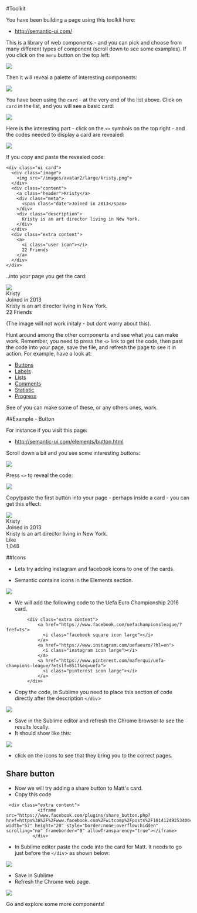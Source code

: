 #Toolkit


You have been building a page using this toolkit here:

- <http://semantic-ui.com/>

This is a library of web components - and you can pick and choose from many different types of component (scroll down to see some examples). If you click on the `menu` button on the top left:

![](img/35.png)

Then it will reveal a palette of interesting components:

![](img/36.png)

You have been using the `card` - at the very end of the list above. Click on `card` in the list, and you will see a basic card:

![](img/37.png)

Here is the interesting part - click on the `<>` symbols on the top right - and the codes needed to display a card are revealed:

![](img/38.png)

If you copy and paste the revealed code:

~~~
<div class="ui card">
  <div class="image">
    <img src="/images/avatar2/large/kristy.png">
  </div>
  <div class="content">
    <a class="header">Kristy</a>
    <div class="meta">
      <span class="date">Joined in 2013</span>
    </div>
    <div class="description">
      Kristy is an art director living in New York.
    </div>
  </div>
  <div class="extra content">
    <a>
      <i class="user icon"></i>
      22 Friends
    </a>
  </div>
</div>
~~~

..into your page you get the card:

<div class="ui card">
  <div class="image">
    <img src="img/kristy.png">
  </div>
  <div class="content">
    <a class="header">Kristy</a>
    <div class="meta">
      <span class="date">Joined in 2013</span>
    </div>
    <div class="description">
      Kristy is an art director living in New York.
    </div>
  </div>
  <div class="extra content">
    <a>
      <i class="user icon"></i>
      22 Friends
    </a>
  </div>
</div>

(The image will not work initaly - but dont worry about this).

Hunt around among the other components and see what you can make work. Remember, you need to press the `<>` link to get the code, then past the code into your page, save the file, and refresh the page to see it in action. For example, have a look at:

- [Buttons](http://semantic-ui.com/elements/button.html)
- [Labels](http://semantic-ui.com/elements/label.html)
- [Lists](http://semantic-ui.com/elements/list.html)
- [Comments](http://semantic-ui.com/views/comment.html)
- [Statistic](http://semantic-ui.com/views/statistic.html)
- [Progress](http://semantic-ui.com/modules/progress.html)

See of you can make some of these, or any others ones, work.

##Example - Button


For instance if you visit this page:

- <http://semantic-ui.com/elements/button.html>

Scroll down a bit and you see some interesting buttons:

![](img/39.png)

Press `<>` to reveal the code:

![](img/40.png)


Copy/paste the first button into your page - perhaps inside a card - you can get this effect:

<div class="ui card">
  <div class="image">
    <img src="img/kristy.png">
  </div>
  <div class="content">
    <a class="header">Kristy</a>
    <div class="meta">
      <span class="date">Joined in 2013</span>
    </div>
    <div class="description">
      Kristy is an art director living in New York.
    </div>
  </div>
  <div class="extra content">
<div class="ui labeled button" tabindex="0">
  <div class="ui red button">
    <i class="heart icon"></i> Like
  </div>
  <a class="ui basic red left pointing label">
    1,048
  </a>
</div>
  </div>
</div>

##Icons

- Lets try adding instagram and facebook icons to one of the cards.

- Semantic contains icons in the Elements section.

![](img/41.png)

- We will add the following code to the Uefa Euro Championship 2016 card.

~~~
        <div class="extra content">
            <a href="https://www.facebook.com/uefachampionsleague/?fref=ts">
              <i class="facebook square icon large"></i>
            </a>
            <a href="https://www.instagram.com/uefaeuro/?hl=en">
              <i class="instagram icon large"></i>
            </a>
            <a href="https://www.pinterest.com/maferqui/uefa-champions-league/?etslf=8517&eq=uefa">
              <i class="pinterest icon large"></i>
            </a>
        </div>

~~~     

- Copy the code, in Sublime you need to place this section of code directly after the description `</div`>

![](./img/42.png)

- Save in the Sublime editor and refresh the Chrome browser to see the results locally.
- It should show like this:

![](./img/43.png)

- click on the icons to see that they bring you to the correct pages.

## Share button 

- Now we will try adding a share button to Matt's card.
- Copy this code

~~~
 <div class="extra content">
            <iframe src="https://www.facebook.com/plugins/share_button.php?href=https%3A%2F%2Fwww.facebook.com%2Fwitcomp%2Fposts%2F1014124925340048&layout=button&mobile_iframe=true&width=57&height=20&appId" width="57" height="20" style="border:none;overflow:hidden" scrolling="no" frameborder="0" allowTransparency="true"></iframe>
          </div>

~~~

- In Sublime editor paste the code into the card for Matt. It needs to go just before the `</div`> as shown below:

![](./img/44.png)

- Save in Sublime
- Refresh the Chrome web page.

![](./img/45.png)

Go and explore some more components!

